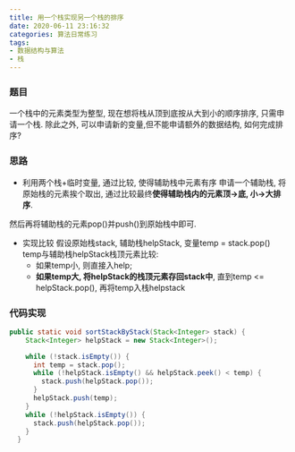 ```yaml
---
title: 用一个栈实现另一个栈的排序
date: 2020-06-11 23:16:32
categories: 算法日常练习
tags:
- 数据结构与算法
- 栈
---
```


### 题目

一个栈中的元素类型为整型, 现在想将栈从顶到底按从大到小的顺序排序, 只需申请一个栈.
除此之外, 可以申请新的变量,但不能申请额外的数据结构, 如何完成排序?

### 思路

* 利用两个栈+临时变量, 通过比较, 使得辅助栈中元素有序
申请一个辅助栈, 将原始栈的元素挨个取出, 通过比较最终**使得辅助栈内的元素顶->底, 小->大排序**.
<!--more-->
然后再将辅助栈的元素pop()并push()到原始栈中即可.

* 实现比较
假设原始栈stack, 辅助栈helpStack, 变量temp = stack.pop()
temp与辅助栈helpStack栈顶元素比较:
  * 如果temp小, 则直接入help;
  * **如果temp大, 将helpStack的栈顶元素存回stack中**, 直到temp <= helpStack.pop(), 再将temp入栈helpstack

### 代码实现

```java
public static void sortStackByStack(Stack<Integer> stack) {
    Stack<Integer> helpStack = new Stack<Integer>();

    while (!stack.isEmpty()) {
      int temp = stack.pop();
      while (!helpStack.isEmpty() && helpStack.peek() < temp) {
        stack.push(helpStack.pop());
      }
      helpStack.push(temp);
    }
    while (!helpStack.isEmpty()) {
      stack.push(helpStack.pop());
    }
  }
```
